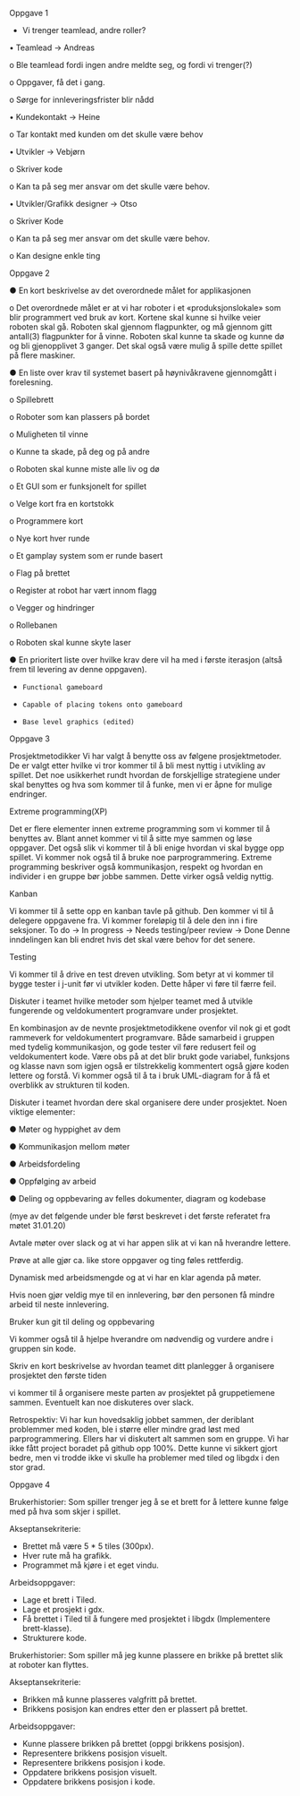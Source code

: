 
Oppgave 1

- Vi trenger teamlead, andre roller?

•	Teamlead -> Andreas

o	Ble teamlead fordi ingen andre meldte seg, og fordi vi trenger(?)

o	Oppgaver, få det i gang.

o	Sørge for innleveringsfrister blir nådd

•	Kundekontakt -> Heine

o	Tar kontakt med kunden om det skulle være behov

•	Utvikler -> Vebjørn

o	Skriver kode

o	Kan ta på seg mer ansvar om det skulle være behov.

•	Utvikler/Grafikk designer -> Otso

o	Skriver Kode

o	Kan ta på seg mer ansvar om det skulle være behov.

o	Kan designe enkle ting







Oppgave 2



● En kort beskrivelse av det overordnede målet for applikasjonen

o	 Det overordnede målet er at vi har roboter i et «produksjonslokale» som blir programmert ved bruk av kort. Kortene skal kunne si hvilke veier roboten skal gå. Roboten skal gjennom flagpunkter, og må gjennom gitt antall(3) flagpunkter for å vinne. Roboten skal kunne ta skade og kunne dø og bli gjenopplivet 3 ganger. Det skal også være mulig å spille dette spillet på flere maskiner.

● En liste over krav til systemet basert på høynivåkravene gjennomgått i forelesning.

o	Spillebrett

o	Roboter som kan plassers på bordet

o	Muligheten til vinne

o	Kunne ta skade, på deg og på andre

o	Roboten skal kunne miste alle liv og dø

o	Et GUI som er funksjonelt for spillet

o	Velge kort fra en kortstokk

o	Programmere kort

o	Nye kort hver runde

o	Et gamplay system som er runde basert

o	Flag på brettet

o	Register at robot har vært innom flagg

o	Vegger og hindringer

o	Rollebanen

o	Roboten skal kunne skyte laser



● En prioritert liste over hvilke krav dere vil ha med i første iterasjon (altså frem til levering av denne oppgaven).
-     Functional gameboard
-     Capable of placing tokens onto gameboard
-     Base level graphics (edited)





Oppgave 3

Prosjektmetodikker
Vi har valgt å benytte oss av følgene prosjektmetoder. De er valgt etter hvilke vi tror kommer til å bli mest nyttig i utvikling av spillet. Det noe usikkerhet rundt hvordan de forskjellige strategiene under skal benyttes og hva som kommer til å funke, men vi er åpne for mulige endringer.


Extreme programming(XP)

Det er flere elementer innen extreme programming som vi kommer til å benyttes av. Blant annet kommer vi til å sitte mye sammen og løse oppgaver. Det også slik vi kommer til å bli enige hvordan vi skal bygge opp spillet. Vi kommer nok også til å bruke noe parprogrammering. Extreme programming beskriver også kommunikasjon, respekt og hvordan en individer i en gruppe bør jobbe sammen. Dette virker også veldig nyttig.



Kanban

Vi kommer til å sette opp en kanban tavle på github. Den kommer vi til å delegere oppgavene fra. Vi kommer foreløpig til å dele den inn i fire seksjoner. 
To do -> In progress -> Needs testing/peer review -> Done
Denne inndelingen kan bli endret hvis det skal være behov for det senere.
 
Testing

Vi kommer til å drive en test dreven utvikling. Som betyr at vi kommer til bygge tester i j-unit før vi utvikler koden. Dette håper vi føre til færre feil.




Diskuter i teamet hvilke metoder som hjelper teamet med å utvikle fungerende og veldokumentert programvare under prosjektet.


En kombinasjon av de nevnte prosjektmetodikkene ovenfor vil nok gi et godt rammeverk for veldokumentert programvare. Både samarbeid i gruppen med tydelig kommunikasjon, og gode tester vil føre redusert feil og veldokumentert kode. Være obs på at det blir brukt gode variabel, funksjons og klasse navn som igjen også er tilstrekkelig kommentert også gjøre koden lettere og forstå. Vi kommer også til å ta i bruk UML-diagram for å få et overblikk av strukturen til koden.



Diskuter i teamet hvordan dere skal organisere dere under prosjektet. Noen viktige
elementer:

● Møter og hyppighet av dem

● Kommunikasjon mellom møter

● Arbeidsfordeling

● Oppfølging av arbeid

● Deling og oppbevaring av felles dokumenter, diagram og kodebase 

(mye av det følgende under ble først beskrevet i det første referatet fra møtet 31.01.20)

Avtale møter over slack og at vi har appen slik at vi kan nå hverandre lettere.

Prøve at alle gjør ca. like store oppgaver og ting føles rettferdig.

Dynamisk med arbeidsmengde og at vi har en klar agenda på møter.

Hvis noen gjør veldig mye til en innlevering, bør den personen få mindre arbeid til neste innlevering.

Bruker kun git til deling og oppbevaring

Vi kommer også til å hjelpe hverandre om nødvendig og vurdere andre i gruppen sin kode.


Skriv en kort beskrivelse av hvordan teamet ditt planlegger å organisere prosjektet den
første tiden

vi kommer til å organisere meste parten av prosjektet på gruppetiemene sammen. Eventuelt kan noe diskuteres over slack.

Retrospektiv: Vi har kun hovedsaklig jobbet sammen, der deriblant problemmer med koden, ble i større eller mindre grad løst med parprogrammering. Ellers har vi diskutert alt sammen som en gruppe. Vi har ikke fått project boradet på github opp 100%. Dette kunne vi sikkert gjort bedre, men vi trodde ikke vi skulle ha problemer med tiled og libgdx i den stor grad.





Oppgave 4

Brukerhistorier: Som spiller trenger jeg å se et brett for å lettere kunne følge med på hva som skjer i spillet.


Akseptansekriterie: 
-	Brettet må være 5 * 5 tiles (300px).
-	Hver rute må ha grafikk. 
-	Programmet må kjøre i et eget vindu.


Arbeidsoppgaver: 
-	Lage et brett i Tiled.
-	Lage et prosjekt i gdx.
-	Få brettet i Tiled til å fungere med prosjektet i libgdx (Implementere brett-klasse).
-	Strukturere kode.


Brukerhistorier: Som spiller må jeg kunne plassere en brikke på brettet slik at roboter kan flyttes.


Akseptansekriterie: 
-	Brikken må kunne plasseres valgfritt på brettet.
-	Brikkens posisjon kan endres etter den er plassert på brettet.


Arbeidsoppgaver:
-	Kunne plassere brikken på brettet (oppgi brikkens posisjon).
-	Representere brikkens posisjon visuelt.
-	Representere brikkens posisjon i kode.
-	Oppdatere brikkens posisjon visuelt.
-	Oppdatere brikkens posisjon i kode.


